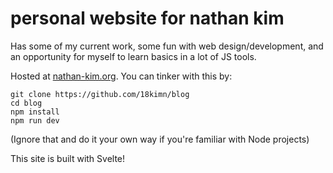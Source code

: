 # personal website for nathan kim

Has some of my current work, some fun with web
design/development, and an opportunity for myself to learn
basics in a lot of JS tools.

Hosted at [nathan-kim.org](https://nathan-kim.org). You can
tinker with this by:

```
git clone https://github.com/18kimn/blog
cd blog
npm install
npm run dev
```

(Ignore that and do it your own way if you're familiar with
Node projects)

This site is built with Svelte!
